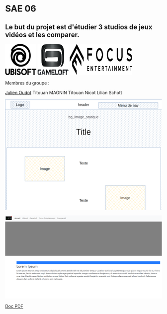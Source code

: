 # SAE 06




<h2>
Le but du projet est d'étudier 3 studios de jeux vidéos et les comparer.
</h2>
<p float="left">
  <img src="https://raw.githubusercontent.com/titoumag/SAE_06/main/static/img/U.png" alt="Ubisoft" width="100" height="100">
  <img src="https://raw.githubusercontent.com/titoumag/SAE_06/main/static/img/GL.png" alt="GameLoft" width="100" height="100">
  <img src="https://raw.githubusercontent.com/titoumag/SAE_06/main/static/img/FE.png" alt="Focus" width="200" height="100">
</p>

Membres du groupe :

[Julien Oudot](mailto:julien.oudot03@edu.univ-fcompte.fr?subject=[GitHub])
Titouan MAGNIN 
Titouan Nicot 
Lilian Schott

![écran de zoning](doc/zoning.png)

![écran prototype](doc/prototype.png)

[Doc PDF](doc/JulienOUDOT_S1B2_SAE106_rapport_comparatif.pdf)
